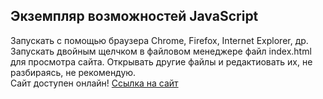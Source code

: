 <h2>Экземпляр возможностей JavaScript</h2>
Запускать с помощью браузера Chrome, Firefox, Internet Explorer, др.
Запускать двойным щелчком в файловом менеджере файл index.html для просмотра сайта.
Открывать другие файлы и редактиовать их, не разбираясь, не рекомендую.<br>
Сайт доступен онлайн! <a href="https://andreybochkov.github.io/JS_Example/">Ссылка на сайт</a>